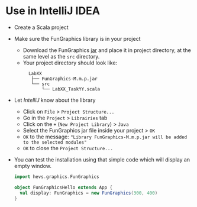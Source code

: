 # Use in IntelliJ IDEA

* Create a Scala project
* Make sure the FunGraphics library is in your project
    * Download the FunGraphics [jar](https://github.com/hevs-isi/FunGraphics/releases/latest) and place it in project
      directory, at the same level as the `src` directory.
    * Your project directory should look like:
      ```
        LabXX
         ├── FunGraphics-M.m.p.jar
         └── src
             └── LabXX_TaskYY.scala
      ```
* Let _IntelliJ_ know about the library
    * Click on `File` > `Project Structure...`
    * Go in the `Project` > `Librairies` tab
    * Click on the `+` (`New Project Library`) > `Java`
    * Select the FunGraphics jar file inside your project > `OK`
    * `OK` to the message: `"Library FunGraphics-M.m.p.jar will be added to the selected modules"`
    * `OK` to close the `Project Structure...`
* You can test the installation using that simple code which will display an empty window.
  
  ```scala
  import hevs.graphics.FunGraphics

  object FunGraphicsHello extends App {
    val display: FunGraphics = new FunGraphics(300, 400)
  }
  ```
